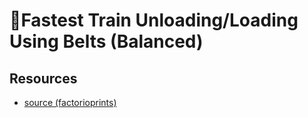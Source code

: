 # 🚂Fastest Train Unloading/Loading Using Belts (Balanced)

## Resources

- [source (factorioprints)](https://factorioprints.com/view/-LGlgiF7mtzxe_WqOH4K)
